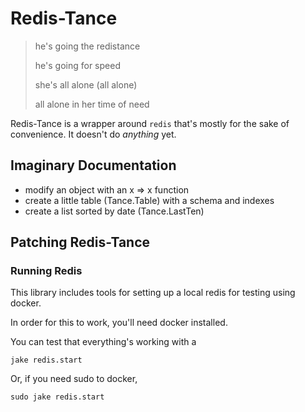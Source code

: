 
# Redis-Tance

> he's going the redistance
>
> he's going for speed
>
> she's all alone (all alone) 
>
> all alone in her time of need

Redis-Tance is a wrapper around `redis` that's mostly 
for the sake of convenience. It doesn't do *anything* yet.


## Imaginary Documentation

* modify an object with an x => x function
* create a little table (Tance.Table) 
    with a schema and indexes
* create a list sorted by date (Tance.LastTen)

## Patching Redis-Tance

### Running Redis

This library includes tools for setting up a local 
redis for testing using docker.

In order for this to work, you'll need docker installed.

You can test that everything's working with a 

    jake redis.start

Or, if you need sudo to docker, 

    sudo jake redis.start
